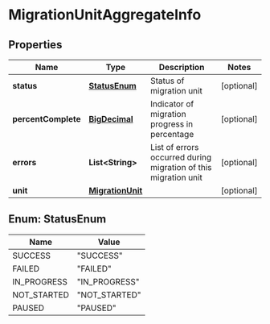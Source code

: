 # MigrationUnitAggregateInfo

## Properties
Name | Type | Description | Notes
------------ | ------------- | ------------- | -------------
**status** | [**StatusEnum**](#StatusEnum) | Status of migration unit |  [optional]
**percentComplete** | [**BigDecimal**](BigDecimal.md) | Indicator of migration progress in percentage |  [optional]
**errors** | **List&lt;String&gt;** | List of errors occurred during migration of this migration unit |  [optional]
**unit** | [**MigrationUnit**](MigrationUnit.md) |  |  [optional]

<a name="StatusEnum"></a>
## Enum: StatusEnum
Name | Value
---- | -----
SUCCESS | &quot;SUCCESS&quot;
FAILED | &quot;FAILED&quot;
IN_PROGRESS | &quot;IN_PROGRESS&quot;
NOT_STARTED | &quot;NOT_STARTED&quot;
PAUSED | &quot;PAUSED&quot;
